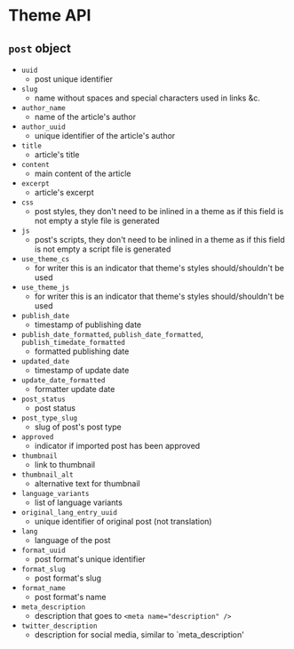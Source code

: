 # Theme API

## `post` object

* `uuid`
    * post unique identifier
* `slug`
    * name without spaces and special characters used in links &c.
* `author_name`
    * name of the article's author
* `author_uuid`
    * unique identifier of the article's author
* `title`
    * article's title
* `content`
    * main content of the article
* `excerpt`
    * article's excerpt
* `css`
    * post styles, they don't need to be inlined in a theme as if this field is not empty a style file is generated
* `js`
    * post's scripts, they don't need to be inlined in a theme as if this field is not empty a script file is generated
* `use_theme_cs`
    * for writer this is an indicator that theme's styles should/shouldn't be used
* `use_theme_js`
    * for writer this is an indicator that theme's styles should/shouldn't be used
* `publish_date`
    * timestamp of publishing date
* `publish_date_formatted`, `publish_date_formatted`, `publish_timedate_formatted`
    * formatted publishing date
* `updated_date`
    * timestamp of update date
* `update_date_formatted`
    * formatter update date
* `post_status`
    * post status
* `post_type_slug`
    * slug of post's post type
* `approved`
    * indicator if imported post has been approved
* `thumbnail`
    * link to thumbnail
* `thumbnail_alt`
    * alternative text for thumbnail
* `language_variants`
    * list of language variants
* `original_lang_entry_uuid`
    * unique identifier of original post (not translation)
* `lang`
    * language of the post
* `format_uuid`
    * post format's unique identifier
* `format_slug`
    * post format's slug
* `format_name`
    * post format's name
* `meta_description`
    * description that goes to `<meta name="description" />`
* `twitter_description`
    * description for social media, similar to `meta_description'